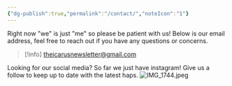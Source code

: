 ```yaml
---
{"dg-publish":true,"permalink":"/contact/","noteIcon":"1"}
---
```


Right now "we" is just "me" so please be patient with us! Below is our email address, feel free to reach out if you have any questions or concerns.

>[!info] theicarusnewsletter@gmail.com

Looking for our social media? So far we just have instagram! Give us a follow to keep up to date with the latest haps.
![IMG_1744.jpeg](/img/user/IMG_1744.jpeg)
